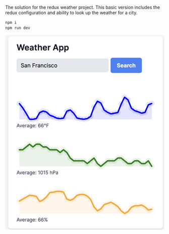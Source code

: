 The solution for the redux weather project. This basic version includes the redux configuration and ability to look up the weather for a city.

```bash
npm i
npm run dev
```

<img src="./screenshot.png">
